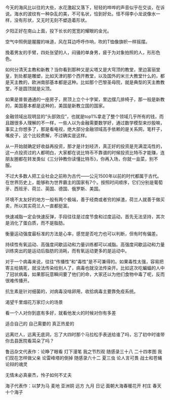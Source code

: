 今天的海风比以往的大些，水花激起又落下，轻轻的哗哗的声音似乎在交谈，在诉说。海水的波纹有一种杂乱的美，不可名状，恰到好处。怪不得李小龙说像水一样，没有形状，又无时无刻不塑造着形状。

夕阳正好在南山上面，投下长长的宽宽的耀眼的金光。

空气中照例是腥腥的味道，风在耳边呼呼作响，吹的T恤像旗帜一样摇摆。

挽着男友的手臂，四处张望的人，闷骚的单身男，疲于为对象拍照的人，形形色色。

如何分清天主教和新教？当你看到那种又是尖塔又是大穹顶的教堂，里边富丽堂皇，到处都是雕塑，比如天津的那个西开教堂，以及国外的米兰大教堂什么的，都是天主教的，欧洲南部基本都是这种。比如那个巴黎圣母院，就是典型的天主教教堂，不是圆顶就是尖顶。

如果是普普通通的一座房子，房顶上立个十字架，里边摆几排椅子，那一般是新教的，美国基本都是这种的，美国是新教立国的国家。

金融领域出现明显的“头部效应”，也就是top1%拿走了整个领域几乎所有的钱，而且跟很多人理解的不一样，一些人以为金融需要数学好，通过数学模型来炒股嘛，事实上你想多了，那是看电视，绝大部分金融领域高手依赖的是关系网，笔杆子，嘴皮子，这个比较费解，不过确实是这样。

从一开始就确定好收益再投资，那才是计划经济，真正好的投资是充满混沌性的，这一点投资过的人都明白，大家都在说比特币不靠谱的时候投资比特币才能赚，连朋友圈都在转发类似《三分钟教你读懂比特币》，你再入场，你就一韭菜，别不服。

不过大多数人把工业社会之前称为古代——公元1500年以前的时代都属于古代。在世界历史上，能够称为世界霸主的国家有7个。按照时间顺序，它们分别是葡萄牙、西班牙、荷兰、英国、德国、俄罗斯、美国。

环境不太友好的地方一般有两个极端，善于经商或者穷的掉渣，荷兰人就善于做买卖，所以其实荷兰人一直都挺富。

快速减脂一定会快速反弹，手段往往是过度节食和过度运动，首先无法坚持，其次是消化了蛋白质，而不是脂肪。

衡量运动强度最标准的方法是心率，感觉是否吃力也可以判断，但有时有偏差。

持续性有氧运动、高强度间歇运动和力量训练都可以减脂。高强度间歇运动和力量训练突出的是运动后脂肪的消耗，而有氧运动更多的是运动中。

对于一个病毒来说，往往“传播性”和“毒性”是不可兼得的。如果毒性太强，容易把寄主给搞死，就没法传染给别人了，病毒也就没法传染开。比如这次吃蝙蝠的人中了冠状病毒，如果那玩意瞬间要了他们的命，大家还以为他们食物中毒了呢，反而很难传播开。

抗生素是针对细菌的，对病毒没啥卵用，收拾病毒主要靠免疫系统。

渴望千里烟花万家灯火的场景

看一个人对你到底有多好，就看他发火的时候对你有多差

适合自己的 自己需要的 真正热爱的

远离烂人，远离无底洞，忘了大四时那个马拉松手表送给谁了吗，忘了初中时谁带你去县医院看耳朵了吗？

鲁迅杂文代表作：论睁了眼看 灯下漫笔 我之节烈观 随感录三十八 二十四孝图 我们现在怎样做父亲 论雷峰塔的倒掉 随感录六十二 夏三虫 论人言可畏 战士和苍蝇 论辩的魂灵

无情未必真豪杰，怜子如何不丈夫

海子代表作：以梦为马 麦地 亚洲铜 远方 九月 日记 面朝大海春暖花开 村庄 春天十个海子
